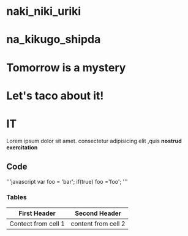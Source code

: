 # naki_niki_uriki
# na_kikugo_shipda
# Tomorrow is a mystery
# Let's taco about it!

 # IT
 
 Lorem ipsum dolor sit amet. consectetur adipisicing elit ,quis
 **nostrud exercitation**
 
 ## Code

'''javascript
var foo = 'bar';
if(true) foo ='foo';
'''

### Tables

First Header |Second Header
-------------|-----------------
Contect from cell 1 | content from cell 2
